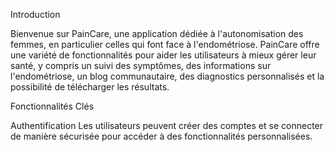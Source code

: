 Introduction

Bienvenue sur PainCare, une application dédiée à l'autonomisation des femmes, en particulier celles qui font face à l'endométriose. PainCare offre une variété de fonctionnalités pour aider les utilisateurs à mieux gérer leur santé, y compris un suivi des symptômes, des informations sur l'endométriose, un blog communautaire, des diagnostics personnalisés et la possibilité de télécharger les résultats.

Fonctionnalités Clés

Authentification
Les utilisateurs peuvent créer des comptes et se connecter de manière sécurisée pour accéder à des fonctionnalités personnalisées.
